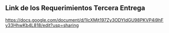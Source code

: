 ## Link de los Requerimientos Tercera Entrega
https://docs.google.com/document/d/1lcXMjt197Zy3ODYIdGU98PKVP4i9hFy33HhwKb4L818/edit?usp=sharing
